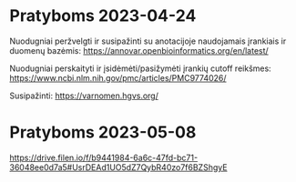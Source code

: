 # Pratyboms 2023-04-24

Nuodugniai peržvelgti ir susipažinti su anotacijoje naudojamais įrankiais ir duomenų bazėmis: https://annovar.openbioinformatics.org/en/latest/

Nuodugniai perskaityti ir įsidėmėti/pasižymėti įrankių cutoff reikšmes: https://www.ncbi.nlm.nih.gov/pmc/articles/PMC9774026/

Susipažinti: https://varnomen.hgvs.org/

# Pratyboms 2023-05-08

https://drive.filen.io/f/b9441984-6a6c-47fd-bc71-36048ee0d7a5#UsrDEAd1UO5dZ7QybR40zo7f6BZShgyE
